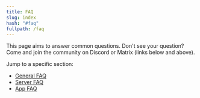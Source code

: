 ```yaml
---
title: FAQ
slug: index
hash: "#faq"
fullpath: /faq
---
```


This page aims to answer common questions. Don't see your question? Come and join the community on Discord or Matrix (links below and above).

Jump to a specific section:
- [General FAQ](/faq#general-faq)
- [Server FAQ](/faq#server-faq)
- [App FAQ](/faq#app-faq)


